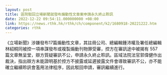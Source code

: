 ```yaml
---
layout: post
title: 區院駁回立場新聞就發布煽動性文章案申請永久終止聆訊
date: 2022-12-22 09:54:11.000000000 +08:00
link: https://news.rthk.hk/rthk/ch/component/k2/1680918-20221222.htm
categories: rthk
---
```


《立場新聞》涉嫌發布17篇煽動性文章，其註冊公司、總編輯鍾沛權及署任總編輯林紹桐同被控一項串謀發布或複製煽動刊物罪受審，控方在審訊途中被揭有 557篇文章無呈堂，辯方質疑審訊不公，申請永久終止聆訊。區域法院法官郭偉健作出裁決，指出辯方未能證明基於控方不披露或延遲披露文件會導致審訊不公，亦不能確立繼續聆訊會濫用法律程序，因此駁回申請，審訊繼續進行。
